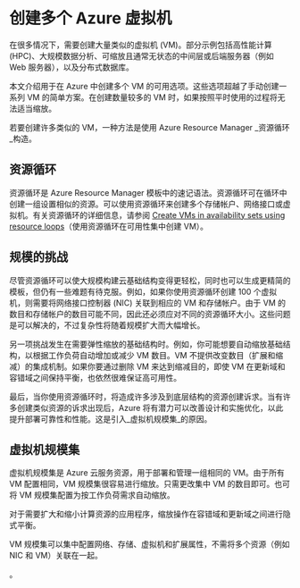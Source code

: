 <properties
	pageTitle="创建多个虚拟机 | Azure"
	description="用于在 Windows 上创建多个虚拟机的选项"
	services="virtual-machines-windows"
	documentationCenter=""
	authors="gbowerman"
	manager="timlt"
	editor=""
	tags="azure-resource-manager"/>  


<tags
	ms.service="virtual-machines-windows"
	ms.workload="na"
	ms.tgt_pltfrm="na"
	ms.devlang="na"
	ms.topic="article"
	ms.date="05/02/2016"
	wacn.date=""
	ms.author="guybo"/>  


# 创建多个 Azure 虚拟机

在很多情况下，需要创建大量类似的虚拟机 (VM)。部分示例包括高性能计算 (HPC)、大规模数据分析、可缩放且通常无状态的中间层或后端服务器（例如 Web 服务器），以及分布式数据库。

本文介绍用于在 Azure 中创建多个 VM 的可用选项。这些选项超越了手动创建一系列 VM 的简单方案。在创建数量较多的 VM 时，如果按照平时使用的过程将无法适当缩放。

若要创建许多类似的 VM，一种方法是使用 Azure Resource Manager _资源循环_构造。

## 资源循环

资源循环是 Azure Resource Manager 模板中的速记语法。资源循环可在循环中创建一组设置相似的资源。可以使用资源循环来创建多个存储帐户、网络接口或虚拟机。有关资源循环的详细信息，请参阅 [Create VMs in availability sets using resource loops](https://github.com/Azure/azure-quickstart-templates/tree/master/201-vm-copy-index-loops/)（使用资源循环在可用性集中创建 VM）。

## 规模的挑战

尽管资源循环可以使大规模构建云基础结构变得更轻松，同时也可以生成更精简的模板，但仍有一些难题有待克服。例如，如果你使用资源循环创建 100 个虚拟机，则需要将网络接口控制器 (NIC) 关联到相应的 VM 和存储帐户。由于 VM 的数目和存储帐户的数目可能不同，因此还必须应对不同的资源循环大小。这些问题是可以解决的，不过复杂性将随着规模扩大而大幅增长。

另一项挑战发生在需要弹性缩放的基础结构时。例如，你可能想要自动缩放基础结构，以根据工作负荷自动增加或减少 VM 数目。VM 不提供改变数目（扩展和缩减）的集成机制。如果你要通过删除 VM 来达到缩减目的，即使 VM 在更新域和容错域之间保持平衡，也依然很难保证高可用性。

最后，当你使用资源循环时，将造成许多涉及到底层结构的资源创建诉求。当有许多创建类似资源的诉求出现后，Azure 将有潜力可以改善设计和实施优化，以此提升部署可靠性和性能。这是引入_虚拟机规模集_的原因。

## 虚拟机规模集

虚拟机规模集是 Azure 云服务资源，用于部署和管理一组相同的 VM。由于所有 VM 配置相同，VM 规模集很容易进行缩放。只需更改集中 VM 的数目即可。也可将 VM 规模集配置为按工作负荷需求自动缩放。

对于需要扩大和缩小计算资源的应用程序，缩放操作在容错域和更新域之间进行隐式平衡。

VM 规模集可以集中配置网络、存储、虚拟机和扩展属性，不需将多个资源（例如 NIC 和 VM）关联在一起。

<!-- 如需 VM 规模集的简介，请参阅[虚拟机规模集产品页](/home/features/virtual-machine-scale-sets/)。有关详细信息，请访问[虚拟机规模集文档](/documentation/services/virtual-machine-scale-sets/) -->。

<!---HONumber=Mooncake_1017_2016-->